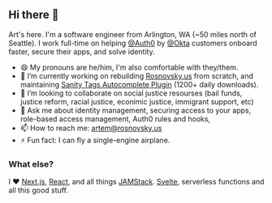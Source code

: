 ## Hi there 👋

Art's here. I'm a software engineer from Arlington, WA (~50 miles north of Seattle). I work full-time on helping [@Auth0](https://github.com/auth0) by [@Okta](https://github.com/okta) customers onboard faster, secure their apps, and solve identity.


- 😄 My pronouns are he/him, I'm also comfortable with they/them.
- 🔭 I’m currently working on rebuilding [Rosnovsky.us](https://rosnovsky.us) from scratch, and maintaining [Sanity Tags Autocomplete Plugin](https://www.npmjs.com/package/sanity-plugin-autocomplete-tags) (1200+ daily downloads).
- 👯 I’m looking to collaborate on social justice resourses (bail funds, justice reform, racial justice, econimic justice, immigrant support, etc) 
- 💬 Ask me about identity management, securing access to your apps, role-based access management, Auth0 rules and hooks, 
- 📫 How to reach me: artem@rosnovsky.us
- ⚡ Fun fact: I can fly a single-engine airplane.

### What else?

I ❤️ [Next.js](https://nextjs.org), [React](https://react.dev), and all things [JAMStack](https://jamstack.org/). [Svelte](https://svelte.dev), serverless functions and all this good stuff. 


